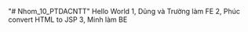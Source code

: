 "# Nhom_10_PTDACNTT" 
Hello World
1, Dũng và Trường làm FE
2, Phúc convert HTML to JSP
3, Minh làm BE
